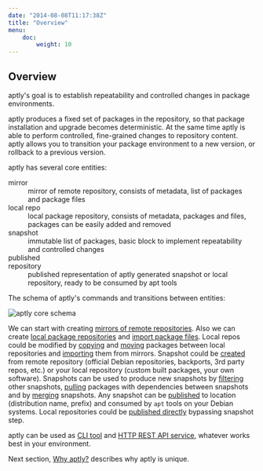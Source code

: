 ```yaml
---
date: "2014-08-08T11:17:38Z"
title: "Overview"
menu:
    doc:
        weight: 10
---
```


Overview
--------

<p class="lead">aptly's goal is to establish repeatability  and controlled changes in
package environments.</p>

aptly produces a fixed set of packages in the repository,
so that package installation and upgrade becomes deterministic. At the
same time aptly is able to perform controlled, fine-grained changes to
repository content. aptly allows you to transition your package environment to a
new version, or rollback to a previous version.

aptly has several core entities:

<dl class="dl-horizontal">
    <dt>mirror</dt>
    <dd>mirror of remote repository, consists of metadata, list of packages
    and package files</dd>
    <dt>local repo</dt>
    <dd>local package repository, consists of metadata, packages and files,
    packages can be easily added and removed</dd>
    <dt>snapshot</dt>
    <dd>immutable list of packages, basic block to implement repeatability
    and controlled changes</dd>
    <dt>published<br> repository</dt>
    <dd>published representation of aptly generated snapshot or local repository, ready to
    be consumed by apt tools</dd>
</dl>


The schema of aptly's commands and transitions between entities:

<img src="../../img/schema.png" alt="aptly core schema" class="img-responsive">

We can start with creating [mirrors of remote
repositories](/doc/aptly/mirror/create). Also we can create [local package
repositories](/doc/aptly/repo/create) and [import package files](/doc/aptly/repo/add).
Local repos could be modified by [copying](/doc/aptly/repo/copy) and
[moving](/doc/aptly/repo/move) packages between local repositories and
[importing](/doc/aptly/repo/import) them from mirrors. Snapshot could be
[created](/doc/aptly/snapshot/create) from remote repository (official
Debian repositories, backports, 3rd party repos, etc.) or your local
repository (custom built packages, your own software). Snapshots can be
used to produce new snapshots by [filtering](/doc/aptly/snapshot/filter/)
other snapshots, [pulling](/doc/aptly/snapshot/pull)
packages with dependencies between snapshots and by
[merging](/doc/aptly/snapshot/merge) snapshots. Any snapshot can be
[published](/doc/aptly/publish/snapshot) to location (distribution name,
prefix) and consumed by `apt` tools on your Debian systems. Local
repositories could be [published directly](/doc/aptly/publish/repo)
bypassing snapshot step.

aptly can be used as [CLI tool](/doc/commands) and [HTTP REST API service](/doc/api),
whatever works best in your environment.

Next section, [Why aptly?](/doc/why/) describes why aptly is unique.
